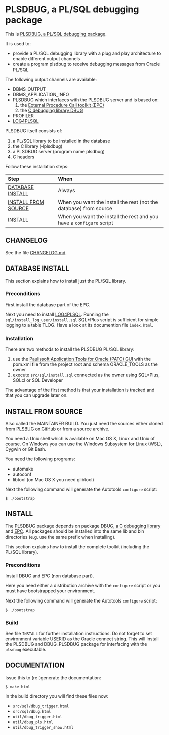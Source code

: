 # PLSDBUG, a PL/SQL debugging package

This is [PLSDBUG, a PL/SQL debugging
package](https://github.com/TransferWare/plsdbug).

It is used to:
- provide a PL/SQL debugging library with a plug and play architecture to enable different output channels
- create a program plsdbug to receive debugging messages from Oracle PL/SQL

The following output channels are available:
- DBMS_OUTPUT
- DBMS_APPLICATION_INFO
- PLSDBUG which interfaces with the PLSDBUG server and is based on:
  1. the [External Procedure Call toolkit (EPC)](https://github.com/TransferWare/epc)
  2. the [C debugging library DBUG](https://github.com/TransferWare/dbug)
- PROFILER
- [LOG4PLSQL](http://sourceforge.net/projects/log4plsql) 

PLSDBUG itself consists of:
1. a PL/SQL library to be installed in the database
2. the C library (-lplsdbug)
3. a PLSDBUG server (program name plsdbug)
4. C headers

Follow these installation steps:

| Step | When |
| :--- | :--- |
| [DATABASE INSTALL](#database-install) | Always |
| [INSTALL FROM SOURCE](#install-from-source) | When you want the install the rest (not the database) from source |
| [INSTALL](#install) | When you want the install the rest and you have a `configure` script |

## CHANGELOG

See the file [CHANGELOG.md](CHANGELOG.md).

## DATABASE INSTALL

This section explains how to install just the PL/SQL library.

### Preconditions

First install the database part of the EPC.

Next you need to install [LOG4PLSQL](https://sourceforge.net/projects/log4plsql/). Running the
`sql/install_log_user/install.sql` SQL*Plus script is sufficient for simple
logging to a table TLOG. Have a look at its documention file `index.html`.

### Installation

There are two methods to install the PLSDBUG PL/SQL library:
1. use the [Paulissoft Application Tools for Oracle (PATO) GUI](https://github.com/paulissoft/pato-gui)
with the pom.xml file from the project root and schema ORACLE_TOOLS as the owner
2. execute `src/sql/install.sql` connected as the owner using SQL*Plus, SQLcl or SQL Developer

The advantage of the first method is that your installation is tracked and
that you can upgrade later on.

## INSTALL FROM SOURCE

Also called the MAINTAINER BUILD. You just need the sources either cloned from
[PLSBUG on GitHub](https://github.com/TransferWare/plsdbug) or from a source
archive.

You need a Unix shell which is available on Mac OS X, Linux and Unix of course.
On Windows you can use the Windows Subsystem for Linux (WSL), Cygwin or Git Bash.

You need the following programs:
- automake
- autoconf
- libtool (on Mac OS X you need glibtool)

Next the following command will generate the Autotools `configure` script:

```
$ ./bootstrap
```

## INSTALL

The PLSDBUG package depends on package [DBUG, a C debugging
library](https://github.com/TransferWare/dbug) and
[EPC](https://github.com/TransferWare/epc). All packages should be installed
into the same lib and bin directories (e.g. use the same prefix when
installing).

This section explains how to install the complete toolkit (including the PL/SQL library).

### Preconditions

Install DBUG and EPC (non database part).

Here you need either a distribution archive with the `configure` script or you must have bootstrapped your environment.

Next the following command will generate the Autotools `configure` script:

```
$ ./bootstrap
```

### Build

See file `INSTALL` for further installation instructions. Do not forget to set
environment variable USERID as the Oracle connect string. This will install
the PLSDBUG and DBUG_PLSDBUG package for interfacing with the `plsdbug`
executable.

## DOCUMENTATION

Issue this to (re-)generate the documentation:

```
$ make html
```

In the build directory you will find these files now:
- `src/sql/dbug_trigger.html`
- `src/sql/dbug.html`
- `util/dbug_trigger.html`
- `util/dbug_pls.html`
- `util/dbug_trigger_show.html`
